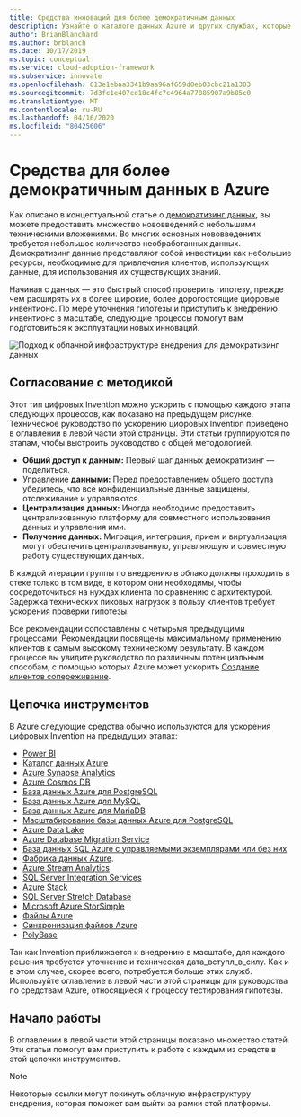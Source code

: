 ```yaml
---
title: Средства инноваций для более демократичным данных
description: Узнайте о каталоге данных Azure и других службах, которые помогут быстро протестировать гипотезу, прежде чем расширять их в более широкие и дорогостоящие цифровые инвентионс.
author: BrianBlanchard
ms.author: brblanch
ms.date: 10/17/2019
ms.topic: conceptual
ms.service: cloud-adoption-framework
ms.subservice: innovate
ms.openlocfilehash: 613e1ebaa3341b9aa96af659d0eb03cbc21a1303
ms.sourcegitcommit: 7d3fc1e407cd18c4fc7c4964a77885907a9b85c0
ms.translationtype: MT
ms.contentlocale: ru-RU
ms.lasthandoff: 04/16/2020
ms.locfileid: "80425606"
---
```

# <a name="tools-to-democratize-data-in-azure"></a>Средства для более демократичным данных в Azure

Как описано в концептуальной статье о [демократизинг данных](../considerations/data.md), вы можете предоставить множество нововведений с небольшими техническими вложениями. Во многих основных нововведениях требуется небольшое количество необработанных данных. Демократизинг данные представляют собой инвестиции как небольшие ресурсы, необходимые для привлечения клиентов, использующих данные, для использования их существующих знаний.

Начиная с данных — это быстрый способ проверить гипотезу, прежде чем расширять их в более широкие, более дорогостоящие цифровые инвентионс. По мере уточнения гипотезы и приступить к внедрению инвентионс в масштабе, следующие процессы помогут вам подготовиться к эксплуатации новых инноваций.

![Подход к облачной инфраструктуре внедрения для демократизинг данных](../../_images/innovate/democratize-data.png)

## <a name="alignment-to-the-methodology"></a>Согласование с методикой

Этот тип цифровых Invention можно ускорить с помощью каждого этапа следующих процессов, как показано на предыдущем рисунке. Техническое руководство по ускорению цифровых Invention приведено в оглавлении в левой части этой страницы. Эти статьи группируются по этапам, чтобы выстроить руководство с общей методологией.

- **Общий доступ к данным:** Первый шаг данных демократизинг — поделиться.
- Управление **данными:** Перед предоставлением общего доступа убедитесь, что все конфиденциальные данные защищены, отслеживание и управляются.
- **Централизация данных:** Иногда необходимо предоставить централизованную платформу для совместного использования данных и управления ими.
- **Получение данных:** Миграция, интеграция, прием и виртуализация могут обеспечить централизованную, управляющую и совместную работу существующих данных.

В каждой итерации группы по внедрению в облако должны проходить в стеке только в том виде, в котором они необходимы, чтобы сосредоточиться на нуждах клиента по сравнению с архитектурой. Задержка технических пиковых нагрузок в пользу клиентов требует ускорения проверки гипотезы.

Все рекомендации сопоставлены с четырьмя предыдущими процессами. Рекомендации посвящены максимальному применению клиентов к самым высокому техническому результату. В каждом процессе вы увидите руководство по различным потенциальным способам, с помощью которых Azure может ускорить [Создание клиентов сопереживание](../considerations/build.md).

## <a name="toolchain"></a>Цепочка инструментов

В Azure следующие средства обычно используются для ускорения цифровых Invention на предыдущих этапах:

- [Power BI](https://docs.microsoft.com/power-bi)
- [Каталог данных Azure](https://docs.microsoft.com/azure/data-catalog)
- [Azure Synapse Analytics](https://docs.microsoft.com/azure/synapse-analytics)
- [Azure Cosmos DB](https://docs.microsoft.com/azure/cosmos-db)
- [База данных Azure для PostgreSQL](https://docs.microsoft.com/azure/postgresql)
- [База данных Azure для MySQL](https://docs.microsoft.com/azure/mysql)
- [База данных Azure для MariaDB](https://docs.microsoft.com/azure/mariadb)
- [Масштабирование базы данных Azure для PostgreSQL](https://docs.microsoft.com/azure/postgresql/concepts-hyperscale-nodes)
- [Azure Data Lake](https://docs.microsoft.com/azure/storage/blobs/data-lake-storage-introduction)
- [Azure Database Migration Service](https://docs.microsoft.com/azure/dms)
- [База данных SQL Azure с управляемыми экземплярами или без них](https://docs.microsoft.com/azure/sql-database)
- [Фабрика данных Azure](https://docs.microsoft.com/azure/data-factory).
- [Azure Stream Analytics](https://docs.microsoft.com/azure/stream-analytics)
- [SQL Server Integration Services](https://docs.microsoft.com/sql/integration-services)
- [Azure Stack](https://docs.microsoft.com/azure-stack)
- [SQL Server Stretch Database](https://docs.microsoft.com/sql/sql-server/stretch-database)
- [Microsoft Azure StorSimple](https://docs.microsoft.com/azure/storsimple)
- [Файлы Azure](https://docs.microsoft.com/azure/storage/files)
- [Синхронизация файлов Azure](https://docs.microsoft.com/azure/storage/files/storage-sync-files-planning)
- [PolyBase](https://docs.microsoft.com/sql/relational-databases/polybase)

Так как Invention приближается к внедрению в масштабе, для каждого решения требуется уточнение и техническая дата_вступл_в_силу. Как и в этом случае, скорее всего, потребуется больше этих служб. Используйте оглавление в левой части этой страницы для руководства по средствам Azure, относящиеся к процессу тестирования гипотезы.

## <a name="get-started"></a>Начало работы

В оглавлении в левой части этой страницы показано множество статей. Эти статьи помогут вам приступить к работе с каждым из средств в этой цепочки инструментов.

> [!NOTE]
> Некоторые ссылки могут покинуть облачную инфраструктуру внедрения, которая поможет вам выйти за рамки этой платформы.
